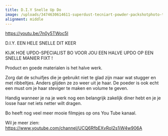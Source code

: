 ```yaml
---
title: D.I.Y Snelle Up Do
image: /uploads/3474630614611-superdust-tecniart-powder-packshotphoto-texturize.png
alignment: middle
---
```


https://youtu.be/7n0y5TWoc5I

D.I.Y. EEN HELE SNELLE DIT KEER

KIJK HOE UPDO-SPECIALIST BO VOOR JOU EEN HALVE UPDO OP EEN SNELLE MANIER FIXT !

Product en goede materialen is het halve werk.

Zorg dat de schuifjes die je gebruikt niet te glad zijn maar wat stugger en met ribbeltjes. Anders glijden ze zo weer uit je haar. De poeder is ook echt een must om je haar steviger te maken en volume te geven.

Handig wanneer je na je werk nog een belangrijk zakelijk diner hebt en je je losse haar net iets netter wilt dragen.

Bo heeft nog veel meer mooie filmpjes op ons You Tube kanaal.

Wil je meer zien: https://www.youtube.com/channel/UCQ6RfbEXvRoI2s1iW4w906A